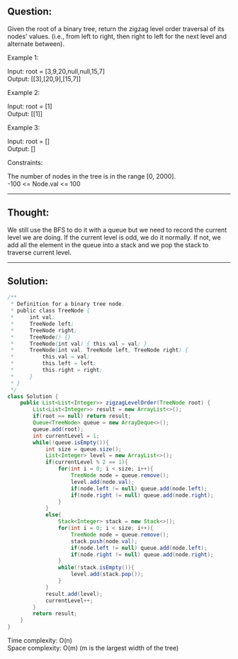 ## Question:

Given the root of a binary tree, return the zigzag level order traversal of its nodes' values. (i.e., from left to right, then right to left for the next level and alternate between). 

Example 1:

Input: root = [3,9,20,null,null,15,7]  
Output: [[3],[20,9],[15,7]]  

Example 2:

Input: root = [1]  
Output: [[1]]  

Example 3:  

Input: root = []  
Output: []  

Constraints:  

The number of nodes in the tree is in the range [0, 2000].  
-100 <= Node.val <= 100  

---
## Thought: 
We still use the BFS to do it with a queue but we need to record the current level we are doing. If the current level is odd, we do it
normally. If not, we add all the element in the queue into a stack and we pop the stack to traverse current level.

---
## Solution:
```Java
/**
 * Definition for a binary tree node.
 * public class TreeNode {
 *     int val;
 *     TreeNode left;
 *     TreeNode right;
 *     TreeNode() {}
 *     TreeNode(int val) { this.val = val; }
 *     TreeNode(int val, TreeNode left, TreeNode right) {
 *         this.val = val;
 *         this.left = left;
 *         this.right = right;
 *     }
 * }
 */
class Solution {
    public List<List<Integer>> zigzagLevelOrder(TreeNode root) {
        List<List<Integer>> result = new ArrayList<>();
        if(root == null) return result;
        Queue<TreeNode> queue = new ArrayDeque<>();
        queue.add(root);
        int currentLevel = 1;
        while(!queue.isEmpty()){
            int size = queue.size();
            List<Integer> level = new ArrayList<>();
            if(currentLevel % 2 == 1){
                for(int i = 0; i < size; i++){
                    TreeNode node = queue.remove();
                    level.add(node.val);
                    if(node.left != null) queue.add(node.left);
                    if(node.right != null) queue.add(node.right);
                }
            }
            else{
                Stack<Integer> stack = new Stack<>();
                for(int i = 0; i < size; i++){
                    TreeNode node = queue.remove();
                    stack.push(node.val);
                    if(node.left != null) queue.add(node.left);
                    if(node.right != null) queue.add(node.right);
                }
                while(!stack.isEmpty()){
                    level.add(stack.pop());
                }                
            }
            result.add(level);
            currentLevel++;
        }
        return result;
    }
}
```
Time complexity: O(n)  
Space complexity: O(m) (m is the largest width of the tree)
